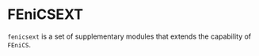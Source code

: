 # FEniCSEXT

`fenicsext` is a set of supplementary modules that extends the capability of `FEniCS`.
